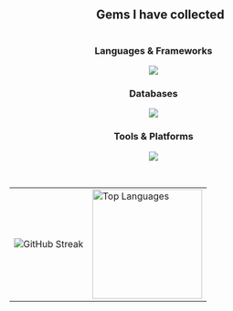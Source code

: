 <div id="user-content-toc">
  <ul align="center">
    <summary><h2 style="display: inline-block">Gems I have collected</h2></summary>
  </ul>
</div>

<!-- Lenguajes de programación -->
<h3 align="center">Languages & Frameworks</h3>
<p align="center">
  <a href="https://skillicons.dev">
    <img src="https://skillicons.dev/icons?i=java,js,ts,spring,kotlin,tailwind,css,html,react,bootstrap,nestjs" />
  </a>
</p>

<!-- Bases de datos -->
<h3 align="center">Databases</h3>
<p align="center">
  <a href="https://skillicons.dev">
    <img src="https://skillicons.dev/icons?i=mysql,mongodb,sqlite,firebase" />
  </a>
</p>

<!-- Herramientas -->
<h3 align="center">Tools & Platforms</h3>
<p align="center">
  <a href="https://skillicons.dev">
    <img src="https://skillicons.dev/icons?i=nodejs,express,npm,discord,github,figma,postman,git,rabbitmq" />
  </a>
</p>
<br>
<table align="center">
  <tr>
    <td>
      <img title="🔥 GitHub Streak Stats" alt="GitHub Streak" 
           src="https://github-readme-streak-stats.herokuapp.com/?user=wogcas&theme=monokai-metallian&hide_border=true" />
    </td>
    <td>
      <a href="https://github.com/anuraghazra/github-readme-stats">
        <img alt="Top Languages" 
             src="https://github-readme-stats.vercel.app/api/top-langs/?username=wogcas&langs_count=8&layout=compact&theme=react&hide_border=true&bg_color=1F222E&title_color=F85D7F&icon_color=F8D866&hide=Jupyter%20Notebook" 
             height="192px" />
      </a>
    </td>
  </tr>
</table>
